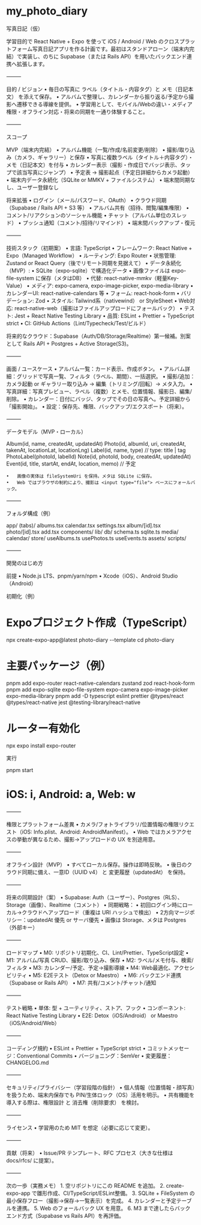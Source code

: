 # my_photo_diary
写真日記（仮）

学習目的で React Native + Expo を使って iOS / Android / Web のクロスプラットフォーム写真日記アプリを作る計画です。最初はスタンドアローン（端末内完結）で実装し、のちに Supabase（または Rails API）を用いたバックエンド連携へ拡張します。

⸻

目的 / ビジョン
	•	毎日の写真に ラベル（タイトル・内容タグ）と メモ（日記本文） を添えて保存。
	•	アルバムで整理し、カレンダーから振り返る/予定から撮影へ遷移できる導線を提供。
	•	学習用として、モバイル/Webの違い・メディア権限・オフライン対応・将来の同期を一通り体験すること。

⸻

スコープ

MVP（端末内完結）
	•	アルバム機能（一覧/作成/名前変更/削除）
	•	撮影/取り込み（カメラ、ギャラリー）と保存
	•	写真に複数ラベル（タイトル＋内容タグ）・メモ（日記本文）を付与
	•	カレンダー表示（撮影・作成日でバッジ表示、タップで該当写真にジャンプ）
	•	予定表 → 撮影起点（予定日詳細からカメラ起動）
	•	端末内データ永続化（SQLite or MMKV + ファイルシステム）
	•	端末間同期なし、ユーザー登録なし

将来拡張
	•	ログイン（メール/パスワード、OAuth）
	•	クラウド同期（Supabase / Rails API + S3 等）
	•	アルバム共有（招待、閲覧/編集権限）
	•	コメント/リアクションのソーシャル機能
	•	チャット（アルバム単位のスレッド）
	•	プッシュ通知（コメント/招待/リマインド）
	•	端末間バックアップ・復元

⸻

技術スタック（初期案）
	•	言語: TypeScript
	•	フレームワーク: React Native + Expo（Managed Workflow）
	•	ルーティング: Expo Router
	•	状態管理: Zustand or React Query（後でリモート同期を見据えて）
	•	データ永続化（MVP）:
	•	SQLite（expo-sqlite）で構造化データ
	•	画像ファイルは expo-file-system に保存（メタはDB）
	•	代替: react-native-mmkv（軽量Key-Value）
	•	メディア: expo-camera, expo-image-picker, expo-media-library
	•	カレンダーUI: react-native-calendars 等
	•	フォーム: react-hook-form
	•	バリデーション: Zod
	•	スタイル: Tailwind系（nativewind） or StyleSheet
	•	Web対応: react-native-web（撮影はファイルアップロードにフォールバック）
	•	テスト: Jest + React Native Testing Library
	•	品質: ESLint + Prettier + TypeScript strict
	•	CI: GitHub Actions（Lint/Typecheck/Test/ビルド）

将来的なクラウド：Supabase（Auth/DB/Storage/Realtime）第一候補。別案として Rails API + Postgres + Active Storage(S3)。

⸻

画面 / ユースケース
	•	アルバム一覧：カード表示、作成ボタン。
	•	アルバム詳細：グリッドで写真一覧、フィルタ（ラベル、期間）、一括選択。
	•	撮影/追加：カメラ起動 or ギャラリー取り込み → 編集（トリミング/回転）→ メタ入力。
	•	写真詳細：写真プレビュー、ラベル（複数）とメモ、位置情報、撮影日、編集/削除。
	•	カレンダー：日付にバッジ、タップでその日の写真へ。予定詳細から「撮影開始」。
	•	設定：保存先、権限、バックアップ/エクスポート（将来）。

⸻

データモデル（MVP・ローカル）

Album(id, name, createdAt, updatedAt)
Photo(id, albumId, uri, createdAt, takenAt, locationLat, locationLng)
Label(id, name, type)  // type: title | tag
PhotoLabel(photoId, labelId)
Note(id, photoId, body, createdAt, updatedAt)
Event(id, title, startAt, endAt, location, memo) // 予定

	•	画像の実体は fileSystemUri を保持。メタは SQLite に保存。
	•	Web ではブラウザの制約により、撮影は <input type="file"> ベースにフォールバック。

⸻

フォルダ構成（例）

app/
  (tabs)/
    albums.tsx
    calendar.tsx
    settings.tsx
  album/[id].tsx
  photo/[id].tsx
  add.tsx
components/
lib/
  db/
    schema.ts
    sqlite.ts
  media/
  calendar/
store/
  useAlbums.ts
  usePhotos.ts
  useEvents.ts
assets/
scripts/


⸻

開発のはじめ方

前提
	•	Node.js LTS、pnpm/yarn/npm
	•	Xcode（iOS）、Android Studio（Android）

初期化（例）

# Expoプロジェクト作成（TypeScript）
npx create-expo-app@latest photo-diary --template
cd photo-diary

# 主要パッケージ（例）
pnpm add expo-router react-native-calendars zustand zod react-hook-form
pnpm add expo-sqlite expo-file-system expo-camera expo-image-picker expo-media-library
pnpm add -D typescript eslint prettier @types/react @types/react-native jest @testing-library/react-native

# ルーター有効化
npx expo install expo-router

実行

pnpm start
# iOS: i, Android: a, Web: w


⸻

権限とプラットフォーム差異
	•	カメラ/フォトライブラリ/位置情報の権限リクエスト（iOS: Info.plist、Android: AndroidManifest）。
	•	Web ではカメラアクセスの挙動が異なるため、撮影→アップロードの UX を別途用意。

⸻

オフライン設計（MVP）
	•	すべてローカル保存。操作は即時反映。
	•	後日のクラウド同期に備え、一意ID（UUID v4） と 変更履歴（updatedAt） を保持。

⸻

将来の同期設計（案）
	•	Supabase: Auth（ユーザー）、Postgres（RLS）、Storage（画像）、Realtime（コメント）
	•	同期戦略：
	•	初回ログイン時にローカル→クラウドへアップロード（重複は URI ハッシュで検出）
	•	2方向マージポリシー：updatedAt 優先 or サーバ優先
	•	画像は Storage、メタは Postgres（外部キー）

⸻

ロードマップ
	•	M0: リポジトリ初期化、CI、Lint/Prettier、TypeScript設定
	•	M1: アルバム/写真 CRUD、撮影/取り込み、保存
	•	M2: ラベル/メモ付与、検索/フィルタ
	•	M3: カレンダー/予定、予定→撮影導線
	•	M4: Web最適化、アクセシビリティ
	•	M5: E2Eテスト（Detox or Maestro）
	•	M6: バックエンド連携（Supabase or Rails API）
	•	M7: 共有/コメント/チャット/通知

⸻

テスト戦略
	•	単体: 型 + ユーティリティ、ストア、フック
	•	コンポーネント: React Native Testing Library
	•	E2E: Detox（iOS/Android） or Maestro（iOS/Android/Web）

⸻

コーディング規約
	•	ESLint + Prettier + TypeScript strict
	•	コミットメッセージ：Conventional Commits
	•	バージョニング：SemVer
	•	変更履歴：CHANGELOG.md

⸻

セキュリティ/プライバシー（学習段階の指針）
	•	個人情報（位置情報・顔写真）を扱うため、端末内保存でも PIN/生体ロック（OS）活用を明示。
	•	共有機能を導入する際は、権限設計 と 消去権（削除要求） を検討。

⸻

ライセンス
	•	学習用のため MIT を想定（必要に応じて変更）。

⸻

貢献（将来）
	•	Issue/PR テンプレート、RFC プロセス（大きな仕様は docs/rfcs/ に提案）。

⸻

次の一歩（実務メモ）
	1.	空リポジトリにこの README を追加。
	2.	create-expo-app で雛形作成、CI/TypeScript/ESLint整備。
	3.	SQLite + FileSystem の最小保存フロー（撮影→保存→一覧表示）を完成。
	4.	カレンダーと予定テーブルを連携。
	5.	Web のフォールバック UX を用意。
	6.	M3 まで達したらバックエンド方式（Supabase vs Rails API）を再評価。
